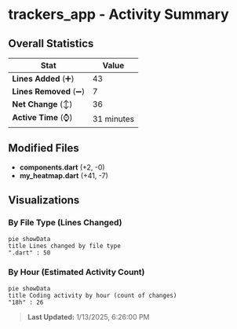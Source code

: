 # trackers_app - Activity Summary 

## Overall Statistics

| Stat                   | Value                                                             |
| ---------------------- | ----------------------------------------------------------------- |
| **Lines Added** (➕)   | 43                                          |
| **Lines Removed** (➖) | 7                                        |
| **Net Change** (↕)    | 36                |
| **Active Time** (⌚)   | 31 minutes |


## Modified Files
- **components.dart** (+2, -0)
- **my_heatmap.dart** (+41, -7)

## Visualizations

### By File Type (Lines Changed)

```mermaid
pie showData
title Lines changed by file type
".dart" : 50
```

### By Hour (Estimated Activity Count)

```mermaid
pie showData
title Coding activity by hour (count of changes)
"18h" : 26
```


> **Last Updated:** 1/13/2025, 6:26:00 PM
